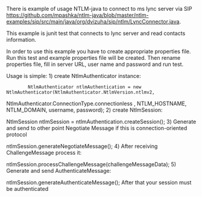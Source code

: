 There is example of usage NTLM-java to connect to ms lync server via SIP https://github.com/mpashka/ntlm-java/blob/master/ntlm-examples/sip/src/main/java/org/dvizuha/sip/ntlm/LyncConnector.java.

This example is junit test that connects to lync server and read contacts information.

In order to use this example you have to create appropriate properties file. Run this test and example properties file will be created. Then rename properties file, fill in server URL, user name and password and run test.

Usage is simple: 1) create NtlmAuthenticator instance:

            NtlmAuthenticator ntlmAuthentication = new NtlmAuthenticator(NtlmAuthenticator.NtlmVersion.ntlmv2,
 NtlmAuthenticator.ConnectionType.connectionless
                    , NTLM_HOSTNAME, NTLM_DOMAIN, username, password);
2) create NtlmSession:

NtlmSession ntlmSession = ntlmAuthentication.createSession();
3) Generate and send to other point Negotiate Message if this is connection-oriented protocol

ntlmSession.generateNegotiateMessage();
4) After receiving ChallengeMessage process it:

ntlmSession.processChallengeMessage(challengeMessageData);
5) Generate and send AuthenticateMessage:

ntlmSession.generateAuthenticateMessage();
After that your session must be authenticated
